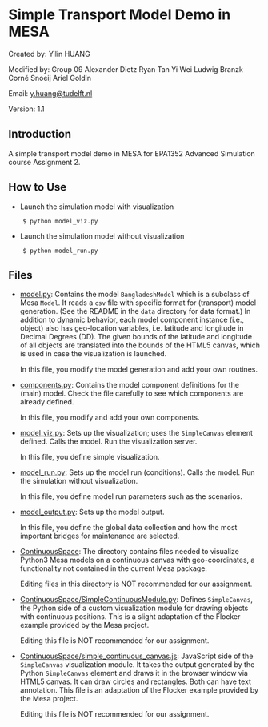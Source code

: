 # Simple Transport Model Demo in MESA

Created by: 
Yilin HUANG 

Modified by:
Group 09
Alexander Dietz
Ryan Tan Yi Wei
Ludwig Branzk
Corné Snoeij
Ariel Goldin

Email:
y.huang@tudelft.nl

Version:
1.1

## Introduction

A simple transport model demo in MESA for EPA1352 Advanced Simulation course Assignment 2. 

## How to Use

* Launch the simulation model with visualization
```
    $ python model_viz.py
```

* Launch the simulation model without visualization
```
    $ python model_run.py
```

## Files

* [model.py](model.py): Contains the model `BangladeshModel` which is a subclass of Mesa `Model`. It reads a `csv` file with specific format for (transport) model generation. (See the README in the `data` directory for data format.) In addition to dynamic behavior, each model component instance (i.e., object) also has geo-location variables, i.e. latitude and longitude in Decimal Degrees (DD). The given bounds of the latitude and longitude of all objects are translated into the bounds of the HTML5 canvas, which is used in case the visualization is launched. 

    In this file, you modify the model generation and add your own routines.

* [components.py](components.py): Contains the model component definitions for the (main) model. Check the file carefully to see which components are already defined. 
  
    In this file, you modify and add your own components.

* [model_viz.py](model_viz.py): Sets up the visualization; uses the `SimpleCanvas` element defined. Calls the model. Run the visualization server.

    In this file, you define simple visualization.

* [model_run.py](model_run.py): Sets up the model run (conditions). Calls the model. Run the simulation without visualization. 

    In this file, you define model run parameters such as the scenarios.

* [model_output.py](model_output.py): Sets up the model output.

    In this file, you define the global data collection and how the most important bridges for maintenance are selected.
  
* [ContinuousSpace](ContinuousSpace): The directory contains files needed to visualize Python3 Mesa models on a continuous canvas with geo-coordinates, a functionality not contained in the current Mesa package. 
  
    Editing files in this directory is NOT recommended for our assignment. 
 
* [ContinuousSpace/SimpleContinuousModule.py](ContinuousSpace/SimpleContinuousModule.py): Defines ``SimpleCanvas``, the Python side of a custom visualization module for drawing objects with continuous positions. This is a slight adaptation of the Flocker example provided by the Mesa project. 
  
    Editing this file is NOT recommended for our assignment. 
  
* [ContinuousSpace/simple_continuous_canvas.js](ContinuousSpace/simple_continuous_canvas.js): JavaScript side of the ``SimpleCanvas`` visualization module. It takes the output generated by the Python ``SimpleCanvas`` element and draws it in the browser window via HTML5 canvas. It can draw circles and rectangles. Both can have text annotation. This file is an adaptation of the Flocker example provided by the Mesa project. 
  
    Editing this file is NOT recommended for our assignment. 
 